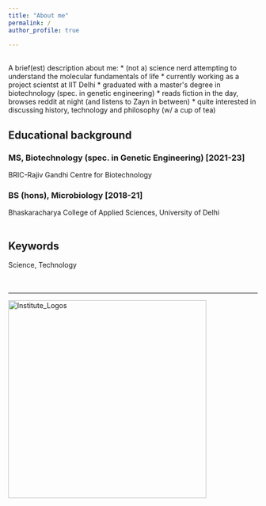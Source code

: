 ```yaml
---
title: "About me"
permalink: /
author_profile: true

---
```

<br>
A brief(est) description about me:
* (not a) science nerd attempting to understand the molecular fundamentals of life
* currently working as a project scientst at IIT Delhi
* graduated with a master's degree in biotechnology (spec. in genetic engineering)
* reads fiction in the day, browses reddit at night (and listens to Zayn in between)
* quite interested in discussing history, technology and philosophy (w/ a cup of tea)

## Educational background
### MS, Biotechnology (spec. in Genetic Engineering) [2021-23]
BRIC-Rajiv Gandhi Centre for Biotechnology
### BS (hons), Microbiology [2018-21]
Bhaskaracharya College of Applied Sciences, University of Delhi <br> <br>

## Keywords
Science, Technology <br> <br> <br>

<hr>
<img style="width:400px;" src="/images/logos.png" alt="Institute_Logos" class="inline"/>

